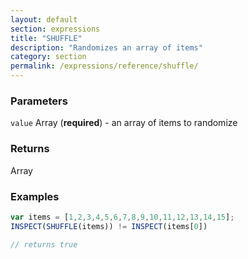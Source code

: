 ```yaml
---
layout: default
section: expressions
title: "SHUFFLE"
description: "Randomizes an array of items"
category: section
permalink: /expressions/reference/shuffle/
---
```


### Parameters

`value` Array (__required__) - an array of items to randomize

### Returns

Array

### Examples

```js
var items = [1,2,3,4,5,6,7,8,9,10,11,12,13,14,15];
INSPECT(SHUFFLE(items)) != INSPECT(items[0])

// returns true
```